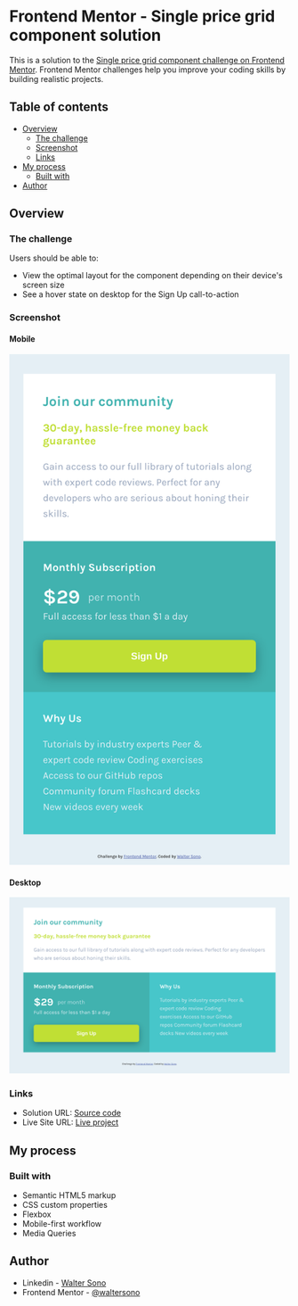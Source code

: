# Frontend Mentor - Single price grid component solution

This is a solution to the [Single price grid component challenge on Frontend Mentor](https://www.frontendmentor.io/challenges/single-price-grid-component-5ce41129d0ff452fec5abbbc). Frontend Mentor challenges help you improve your coding skills by building realistic projects. 

## Table of contents

- [Overview](#overview)
  - [The challenge](#the-challenge)
  - [Screenshot](#screenshot)
  - [Links](#links)
- [My process](#my-process)
  - [Built with](#built-with)
- [Author](#author)


## Overview

### The challenge

Users should be able to:

- View the optimal layout for the component depending on their device's screen size
- See a hover state on desktop for the Sign Up call-to-action

### Screenshot

#### Mobile
![Mobile](./screenshot-mobile.png)

#### Desktop
![Desktop](./screenshot-desktop.png)

### Links

- Solution URL: [Source code](https://github.com/waltersono/single_price_component)
- Live Site URL: [Live project](https://waltersono.github.io/single_price_component/)

## My process

### Built with

- Semantic HTML5 markup
- CSS custom properties
- Flexbox
- Mobile-first workflow
- Media Queries

## Author

- Linkedin - [Walter Sono](https://www.linkedin.com/in/waltersono)
- Frontend Mentor - [@waltersono](https://www.frontendmentor.io/profile/waltersono)


